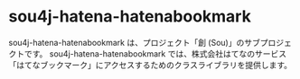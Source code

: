 # sou4j-hatena-hatenabookmark
sou4j-hatena-hatenabookmark は、プロジェクト「創 (Sou)」のサブプロジェクトです。 sou4j-hatena-hatenabookmark では、株式会社はてなのサービス「はてなブックマーク」にアクセスするためのクラスライブラリを提供します。
